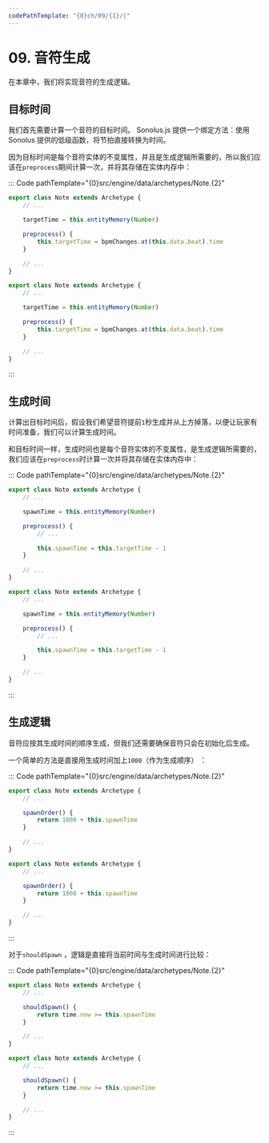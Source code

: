 ```yaml
---
codePathTemplate: "{0}ch/09/{1}/|"
---
```


# 09. 音符生成

在本章中，我们将实现音符的生成逻辑。

## 目标时间

我们首先需要计算一个音符的目标时间。 Sonolus.js 提供一个绑定方法：使用 Sonolus 提供的低级函数，将节拍直接转换为时间。

因为目标时间是每个音符实体的不变属性，并且是生成逻辑所需要的，所以我们应该在`preprocess`期间计算一次，并将其存储在实体内存中：

::: Code pathTemplate="{0}src/engine/data/archetypes/Note.{2}"

```ts
export class Note extends Archetype {
    // ...

    targetTime = this.entityMemory(Number)

    preprocess() {
        this.targetTime = bpmChanges.at(this.data.beat).time
    }

    // ...
}
```

```js
export class Note extends Archetype {
    // ...

    targetTime = this.entityMemory(Number)

    preprocess() {
        this.targetTime = bpmChanges.at(this.data.beat).time
    }

    // ...
}
```

:::

## 生成时间

计算出目标时间后，假设我们希望音符提前`1`秒生成并从上方掉落，以便让玩家有时间准备，我们可以计算生成时间。

和目标时间一样，生成时间也是每个音符实体的不变属性，是生成逻辑所需要的，我们应该在`preprocess`时计算一次并将其存储在实体内存中：

::: Code pathTemplate="{0}src/engine/data/archetypes/Note.{2}"

```ts
export class Note extends Archetype {
    // ...

    spawnTime = this.entityMemory(Number)

    preprocess() {
        // ...

        this.spawnTime = this.targetTime - 1
    }

    // ...
}
```

```js
export class Note extends Archetype {
    // ...

    spawnTime = this.entityMemory(Number)

    preprocess() {
        // ...

        this.spawnTime = this.targetTime - 1
    }

    // ...
}
```

:::

## 生成逻辑

音符应按其生成时间的顺序生成，但我们还需要确保音符只会在初始化后生成。

一个简单的方法是直接用生成时间加上`1000`（作为生成顺序） ：

::: Code pathTemplate="{0}src/engine/data/archetypes/Note.{2}"

```ts
export class Note extends Archetype {
    // ...

    spawnOrder() {
        return 1000 + this.spawnTime
    }

    // ...
}
```

```js
export class Note extends Archetype {
    // ...

    spawnOrder() {
        return 1000 + this.spawnTime
    }

    // ...
}
```

:::

对于`shouldSpawn` ，逻辑是直接将当前时间与生成时间进行比较：

::: Code pathTemplate="{0}src/engine/data/archetypes/Note.{2}"

```ts
export class Note extends Archetype {
    // ...

    shouldSpawn() {
        return time.now >= this.spawnTime
    }

    // ...
}
```

```js
export class Note extends Archetype {
    // ...

    shouldSpawn() {
        return time.now >= this.spawnTime
    }

    // ...
}
```

:::
